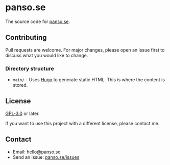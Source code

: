 # panso.se

The source code for [panso.se](https://panso.se).

## Contributing

Pull requests are welcome. For major changes, please open an issue first to discuss what you would like to change.

### Directory structure

- `main/` - Uses [Hugo](https://gohugo.io/) to generate static HTML. This is where the content is stored.

## License

[GPL-3.0](https://choosealicense.com/licenses/gpl-3.0/) or later.

If you want to use this project with a different license, please contact me.

## Contact

- Email: [hello@panso.se](mailto:hello@panso.se)
- Send an issue: [panso.se/issues](https://github.com/TheLovinator1/panso.se/issues)

